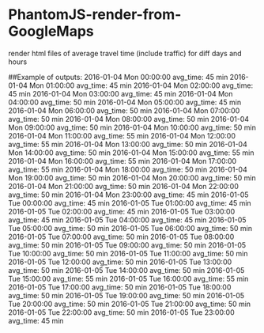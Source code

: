 # PhantomJS-render-from-GoogleMaps
render html files of average travel time (include traffic) for diff days and hours

##Example of outputs:
2016-01-04 Mon 00:00:00  avg_time: 45 min
2016-01-04 Mon 01:00:00  avg_time: 45 min
2016-01-04 Mon 02:00:00  avg_time: 45 min
2016-01-04 Mon 03:00:00  avg_time: 45 min
2016-01-04 Mon 04:00:00  avg_time: 50 min
2016-01-04 Mon 05:00:00  avg_time: 45 min
2016-01-04 Mon 06:00:00  avg_time: 50 min
2016-01-04 Mon 07:00:00  avg_time: 50 min
2016-01-04 Mon 08:00:00  avg_time: 50 min
2016-01-04 Mon 09:00:00  avg_time: 50 min
2016-01-04 Mon 10:00:00  avg_time: 50 min
2016-01-04 Mon 11:00:00  avg_time: 55 min
2016-01-04 Mon 12:00:00  avg_time: 55 min
2016-01-04 Mon 13:00:00  avg_time: 50 min
2016-01-04 Mon 14:00:00  avg_time: 50 min
2016-01-04 Mon 15:00:00  avg_time: 55 min
2016-01-04 Mon 16:00:00  avg_time: 55 min
2016-01-04 Mon 17:00:00  avg_time: 55 min
2016-01-04 Mon 18:00:00  avg_time: 50 min
2016-01-04 Mon 19:00:00  avg_time: 50 min
2016-01-04 Mon 20:00:00  avg_time: 50 min
2016-01-04 Mon 21:00:00  avg_time: 50 min
2016-01-04 Mon 22:00:00  avg_time: 50 min
2016-01-04 Mon 23:00:00  avg_time: 45 min
2016-01-05 Tue 00:00:00  avg_time: 45 min
2016-01-05 Tue 01:00:00  avg_time: 45 min
2016-01-05 Tue 02:00:00  avg_time: 45 min
2016-01-05 Tue 03:00:00  avg_time: 45 min
2016-01-05 Tue 04:00:00  avg_time: 45 min
2016-01-05 Tue 05:00:00  avg_time: 50 min
2016-01-05 Tue 06:00:00  avg_time: 50 min
2016-01-05 Tue 07:00:00  avg_time: 50 min
2016-01-05 Tue 08:00:00  avg_time: 50 min
2016-01-05 Tue 09:00:00  avg_time: 50 min
2016-01-05 Tue 10:00:00  avg_time: 50 min
2016-01-05 Tue 11:00:00  avg_time: 50 min
2016-01-05 Tue 12:00:00  avg_time: 50 min
2016-01-05 Tue 13:00:00  avg_time: 50 min
2016-01-05 Tue 14:00:00  avg_time: 50 min
2016-01-05 Tue 15:00:00  avg_time: 55 min
2016-01-05 Tue 16:00:00  avg_time: 55 min
2016-01-05 Tue 17:00:00  avg_time: 50 min
2016-01-05 Tue 18:00:00  avg_time: 50 min
2016-01-05 Tue 19:00:00  avg_time: 50 min
2016-01-05 Tue 20:00:00  avg_time: 50 min
2016-01-05 Tue 21:00:00  avg_time: 50 min
2016-01-05 Tue 22:00:00  avg_time: 50 min
2016-01-05 Tue 23:00:00  avg_time: 45 min
